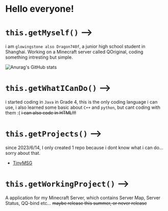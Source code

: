 # Hello everyone!
# `this.getMyself()` -->
i am ``glowingstone also Dragon740f``, a junior high school student in Shanghai. Working on a Minecraft server called QOriginal, coding something intresting but simple.

![Anurag's GitHub stats](https://github-readme-stats.vercel.app/api?username=Dragon740f&count_private=true&theme=cobalt&show_icons=true)

# `this.getWhatICanDo()` -->
i started coding in ``Java`` in Grade 4, this is the only coding language i can use, i also learned some basic about ``C++`` and ``python``, but cant coding with them :(
~~i can also code in HTML!!!~~
# `this.getProjects()` -->
since 2023/6/14, I only created 1 repo because i dont know what i can do... sorry about that.

- [TinyMSG](https://github.com/Dragon740f/TinyMSG)

# `this.getWorkingProject()` -->

A application for my Minecraft Server, which contains Server Map, Server Status, QQ-bind etc...
~~maybe release this summer, or never release~~

